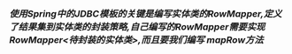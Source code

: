 ### ***使用Spring中的JDBC模板的关键是编写实体类的RowMapper,定义了结果集到实体类的封装策略,自己编写的RowMapper需要实现 RowMapper<待封装的实体类>,而且要我们编写 mapRow方法***

